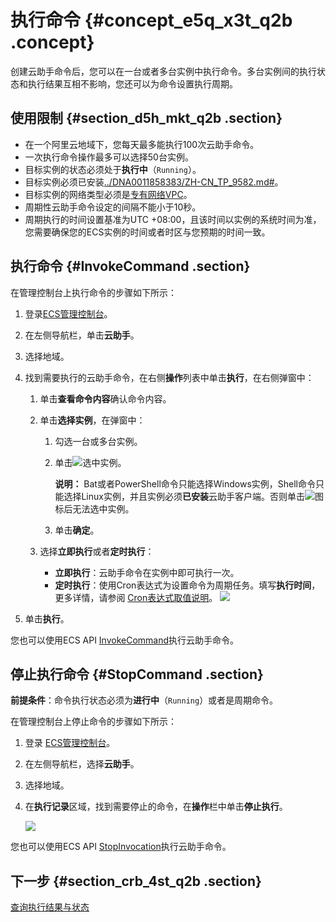 # 执行命令 {#concept_e5q_x3t_q2b .concept}

创建云助手命令后，您可以在一台或者多台实例中执行命令。多台实例间的执行状态和执行结果互相不影响，您还可以为命令设置执行周期。

## 使用限制 {#section_d5h_mkt_q2b .section}

-   在一个阿里云地域下，您每天最多能执行100次云助手命令。
-   一次执行命令操作最多可以选择50台实例。
-   目标实例的状态必须处于**执行中**（`Running`）。
-   目标实例必须已安装[../DNA0011858383/ZH-CN\_TP\_9582.md\#](../cn.zh-CN/部署与运维/云助手/配置云助手客户端.md#)。
-   目标实例的网络类型必须是[专有网络VPC](../../../../../../cn.zh-CN/产品简介/什么是专有网络.md#)。
-   周期性云助手命令设定的间隔不能小于10秒。
-   周期执行的时间设置基准为UTC +08:00，且该时间以实例的系统时间为准，您需要确保您的ECS实例的时间或者时区与您预期的时间一致。

## 执行命令 {#InvokeCommand .section}

在管理控制台上执行命令的步骤如下所示：

1.  登录[ECS管理控制台](https://ecs.console.aliyun.com/)。
2.  在左侧导航栏，单击**云助手**。
3.  选择地域。
4.  找到需要执行的云助手命令，在右侧**操作**列表中单击**执行**，在右侧弹窗中：
    1.  单击**查看命令内容**确认命令内容。
    2.  单击**选择实例**，在弹窗中：
        1.  勾选一台或多台实例。
        2.  单击![](http://static-aliyun-doc.oss-cn-hangzhou.aliyuncs.com/assets/img/17010/15509186198440_en-US.png)选中实例。

            **说明：** Bat或者PowerShell命令只能选择Windows实例，Shell命令只能选择Linux实例，并且实例必须**已安装**云助手客户端。否则单击![](http://static-aliyun-doc.oss-cn-hangzhou.aliyuncs.com/assets/img/17010/15509186198440_en-US.png)图标后无法选中实例。

        3.  单击**确定**。
    3.  选择**立即执行**或者**定时执行**：

        -   **立即执行**：云助手命令在实例中即可执行一次。
        -   **定时执行**：使用Cron表达式为设置命令为周期任务。填写**执行时间**，更多详情，请参阅 [Cron表达式取值说明](https://help.aliyun.com/knowledge_detail/64769.html)。
        ![](http://static-aliyun-doc.oss-cn-hangzhou.aliyuncs.com/assets/img/17010/15509186198439_zh-CN.png)

5.  单击**执行**。

您也可以使用ECS API [InvokeCommand](../cn.zh-CN/API参考/云助手/InvokeCommand.md#)执行云助手命令。

## 停止执行命令 {#StopCommand .section}

**前提条件**：命令执行状态必须为**进行中**（`Running`）或者是周期命令。

在管理控制台上停止命令的步骤如下所示：

1.  登录 [ECS管理控制台](https://ecs.console.aliyun.com/)。
2.  在左侧导航栏，选择**云助手**。
3.  选择地域。
4.  在**执行记录**区域，找到需要停止的命令，在**操作**栏中单击**停止执行**。

    ![](http://static-aliyun-doc.oss-cn-hangzhou.aliyuncs.com/assets/img/17010/15509186198527_zh-CN.png)


您也可以使用ECS API [StopInvocation](../cn.zh-CN/API参考/云助手/StopInvocation.md#)执行云助手命令。

## 下一步 {#section_crb_4st_q2b .section}

[查询执行结果与状态](cn.zh-CN/部署与运维/云助手/使用云助手/查询执行结果与状态.md#)

